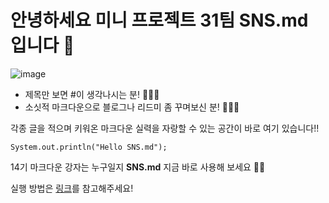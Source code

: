# 안녕하세요 미니 프로젝트 31팀 SNS.md 입니다 💬

![image](https://raw.githubusercontent.com/SNS-md/front.md/main/public/title_italic.png)

- 제목만 보면 #이 생각나시는 분! 🙋🏻‍♀
- 소싯적 마크다운으로 블로그나 리드미 좀 꾸며보신 분! 🙋🏻‍♂

각종 글을 적으며 키워온 마크다운 실력을 자랑할 수 있는 공간이 바로 여기 있습니다!!

```
System.out.println("Hello SNS.md");
```

14기 마크다운 강자는 누구일지 **SNS.md** 지금 바로 사용해 보세요 🙌🏻

실행 방법은 [링크](https://github.com/SNS-md/front.md/blob/main/doc/howToStart.md)를 참고해주세요!
